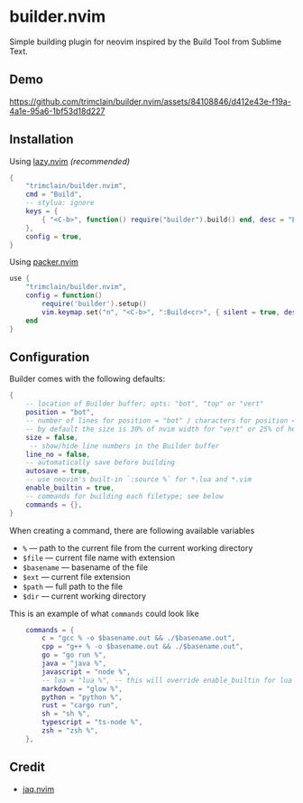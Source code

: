 # builder.nvim
Simple building plugin for neovim inspired by the Build Tool from Sublime Text.

## Demo

https://github.com/trimclain/builder.nvim/assets/84108846/d412e43e-f19a-4a1e-95a6-1bf53d18d227



## Installation

Using [lazy.nvim](https://github.com/folke/lazy.nvim) *(recommended)*
```lua
{
    "trimclain/builder.nvim",
    cmd = "Build",
    -- stylua: ignore
    keys = {
        { "<C-b>", function() require("builder").build() end, desc = "Build" }
    },
    config = true,
}
```
Using [packer.nvim](https://github.com/wbthomason/packer.nvim)
```lua
use {
    "trimclain/builder.nvim",
    config = function()
        require('builder').setup()
        vim.keymap.set("n", "<C-b>", ":Build<cr>", { silent = true, desc = "Build" })
    end
}
```


## Configuration

Builder comes with the following defaults:
```lua
{
    -- location of Builder buffer; opts: "bot", "top" or "vert"
    position = "bot",
    -- number of lines for position = "bot" / characters for position = "vert",
    -- by default the size is 30% of nvim width for "vert" or 25% of height for "bot"
    size = false,
     -- show/hide line numbers in the Builder buffer
    line_no = false,
    -- automatically save before building
    autosave = true,
    -- use neovim's built-in `:source %` for *.lua and *.vim
    enable_builtin = true,
    -- commands for building each filetype; see below
    commands = {},
}


```
When creating a command, there are following available variables
- `%` — path to the current file from the current working directory
- `$file` — current file name with extension
- `$basename` — basename of the file
- `$ext` — current file extension
- `$path` — full path to the file
- `$dir` — current working directory

This is an example of what `commands` could look like
```lua
    commands = {
        c = "gcc % -o $basename.out && ./$basename.out",
        cpp = "g++ % -o $basename.out && ./$basename.out",
        go = "go run %",
        java = "java %",
        javascript = "node %",
        -- lua = "lua %", -- this will override enable_builtin for lua
        markdown = "glow %",
        python = "python %",
        rust = "cargo run",
        sh = "sh %",
        typescript = "ts-node %",
        zsh = "zsh %",
    },
```

## Credit

- [jaq.nvim](https://github.com/is0n/jaq-nvim)
